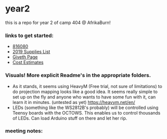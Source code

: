 # year2
this is a repo for year 2 of camp 404 @ AfrikaBurn!

### links to get started:

- [816080](https://t.me/joinchat/AlW41U_iYbWwwFMRQ7tXAg)
- [2019 Supplies List](https://docs.google.com/spreadsheets/d/1z76WiyGuYO3r0ShhkjbI2G86Op3ogCU15jYTlpEr4AQ/edit#gid=0)
- [Giveth Page](https://beta.giveth.io/campaigns/5c9e0a5add7b2c0bf14ed18d)
- [Cost Estimates](https://docs.google.com/spreadsheets/d/1QLdNWhTiLzdKDInvyLYGb-D3f_35qFSVBO_dpgQwLfU/edit#gid=289775295)

### Visuals! More explicit Readme's in the appropriate folders.
- As it stands, it seems using HeavyM (Free trial, not sure of limitations) to do projection mapping looks like a good idea. It seems really simple to set up on the fly and anyone who wants to have some fun with it, can learn it in minutes. (untested as yet) https://heavym.net/en/ 
- LEDs (something like the WS2812B's probably) will be controlled using Teensy boards with the OCTOWS. This enables us to control thousands of LEDs. Can load Arduino stuff on there and let her rip. 

### meeting notes:

